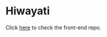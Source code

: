 # Hiwayati 

Click [here](https://github.com/0yousif/Hiwayati-Frontend) to check the front-end repo.
